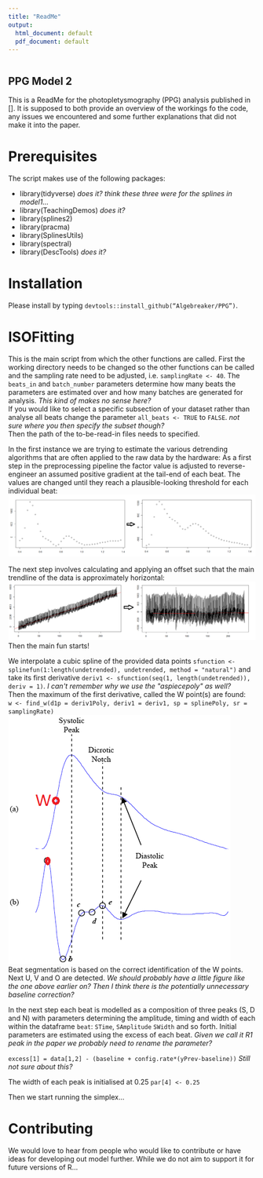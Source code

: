 ```yaml
---
title: "ReadMe"
output:
  html_document: default
  pdf_document: default
---
```


```{r setup, include=FALSE}
```

## PPG Model 2

This is a ReadMe for the photopletysmography (PPG) analysis published in []. It is supposed to both provide an overview of the workings fo the code, any issues we encountered and some further explanations that did not make it into the paper. 

# Prerequisites
The script makes use of the following packages:  
- library(tidyverse) *does it? think these three were for the splines in model1...*                               
- library(TeachingDemos) *does it?*  
- library(splines2)  
- library(pracma)  
- library(SplinesUtils)    
- library(spectral)  
- library(DescTools) *does it?*  

# Installation
Please install by typing `devtools::install_github(“Algebreaker/PPG”)`.

# ISOFitting
This is the main script from which the other functions are called. First the working directory needs to be changed so the other functions can be called and the sampling rate need to be adjusted, i.e. `samplingRate <- 40`. The `beats_in` and `batch_number` parameters determine how many beats the parameters are estimated over and how many batches are generated for analysis. *This kind of makes no sense here?*  
If you would like to select a specific subsection of your dataset rather than analyse all beats change the parameter `all_beats <- TRUE` to `FALSE`. *not sure where you then specify the subset though?*  
Then the path of the to-be-read-in files needs to specified. 


In the first instance we are trying to estimate the various detrending algorithms that are often applied to the raw data by the hardware: As a first step in the preprocessing pipeline the factor value is adjusted to reverse-engineer an assumed positive gradient at the tail-end of each beat. The values are changed until they reach a plausible-looking threshold for each individual beat: 
![](factorvalue.png)


The next step involves calculating and applying an offset such that the main trendline of the data is approximately horizontal:
![](offset1.png)
Then the main fun starts!

We interpolate a cubic spline of the provided data points 
`sfunction <- splinefun(1:length(undetrended), undetrended, method = "natural")`
and take its first derivative
`deriv1 <- sfunction(seq(1, length(undetrended)), deriv = 1)`. *I can't remember why we use the "aspiecepoly" as well?*  
Then the maximum of the first derivative, called the W point(s) are found:  
`w <- find_w(d1p = deriv1Poly, deriv1 = deriv1, sp = splinePoly, sr = samplingRate)`
![](Wpoint.png)  
Beat segmentation is based on the correct identification of the W points.  
Next U, V and O are detected. *We should probably have a little figure like the one above earlier on?*
*Then I think there is the potentially unnecessary baseline correction?*  

In the next step each beat is modelled as a composition of three peaks (S, D and N) with parameters determining the amplitude, timing and width of each within the dataframe `beat`: `STime`, `SAmplitude` `SWidth` and so forth.  Initial parameters are estimated using the excess of each beat. *Given we call it R1 peak in the paper we probably need to rename the parameter?*  

`excess[1] = data[1,2] - (baseline + config.rate*(yPrev-baseline))` *Still not sure about this?*

The width of each peak is initialised at 0.25 `par[4] <- 0.25`  


Then we start running the simplex...

# Contributing 
We would love to hear from people who would like to contribute or have ideas for developing out model further. While we do not aim to support it for future versions of R...
